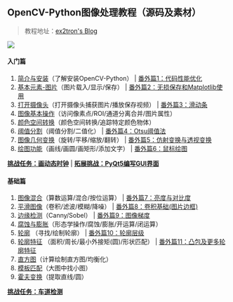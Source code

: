 ## OpenCV-Python图像处理教程（源码及素材）

> 教程地址：[ex2tron's Blog](http://ex2tron.wang)

![](http://pic.ex2tron.top/cv2_python_opencv_cover_gif2.gif)

#### 入门篇

1. [简介与安装](http://ex2tron.wang/opencv-python-introduction-and-installation/)（了解安装OpenCV-Python） | [番外篇1：代码性能优化](http://ex2tron.wang/opencv-python-extra-code-optimization/)
2. [基本元素-图片](http://ex2tron.wang/opencv-python-basic-element-image/)（图片载入/显示/保存） | [番外篇2：无损保存和Matplotlib使用](http://ex2tron.wang/opencv-python-extra-high-quality-save-and-using-matplotlib/)
3. [打开摄像头](http://ex2tron.wang/opencv-python-open-camera/)（打开摄像头捕获图片/播放保存视频） | [番外篇3：滑动条](http://ex2tron.wang/opencv-python-extra-trackbar/)
4. [图像基本操作](http://ex2tron.wang/opencv-python-basic-operations/)（访问像素点/ROI/通道分离合并/图片属性）
5. [颜色空间转换](http://ex2tron.wang/opencv-python-changing-colorspaces/)（颜色空间转换/追踪特定颜色物体）
6. [阈值分割](http://ex2tron.wang/opencv-python-image-thresholding/)（阈值分割/二值化） | [番外篇4：Otsu阈值法](http://ex2tron.wang/opencv-python-extra-otsu-thresholding/)
7. [图像几何变换](http://ex2tron.wang/opencv-python-image-geometric-transformation/)（旋转/平移/缩放/翻转） | [番外篇5：仿射变换与透视变换](http://ex2tron.wang/opencv-python-extra-warpaffine-warpperspective/)
8. [绘图功能](http://ex2tron.wang/opencv-python-drawing-function/)（画线/画圆/画矩形/添加文字） | [番外篇6：鼠标绘图](http://ex2tron.wang/opencv-python-extra-drawing-with-mouse/)

[**挑战任务：画动态时钟**](http://ex2tron.wang/opencv-python-clock-drawing/) | [**拓展挑战：PyQt5编写GUI界面**](http://ex2tron.wang/opencv-python-using-pyqt5-create-gui/)


#### 基础篇

1. [图像混合](http://ex2tron.wang/opencv-python-image-blending/)（算数运算/混合/按位运算） | [番外篇7：亮度与对比度](http://ex2tron.wang/opencv-python-extra-contrast-brightness/)
2. [平滑图像](http://ex2tron.wang/opencv-python-smoothing-images/)（卷积/滤波/模糊/降噪） | [番外篇8：卷积基础(图片边框)](http://ex2tron.wang/opencv-python-extra-padding-and-convolution/)
3. [边缘检测](http://ex2tron.wang/opencv-python-edge-detection/)（Canny/Sobel） | [番外篇9：图像梯度](http://ex2tron.wang/opencv-python-extra-image-gradients/)
4. [腐蚀与膨胀](http://ex2tron.wang/opencv-python-erode-and-dilate/)（形态学操作/腐蚀/膨胀/开运算/闭运算）
5. [轮廓](http://ex2tron.wang/opencv-python-contours/) （寻找/绘制轮廓）  | [番外篇10：轮廓层级](http://ex2tron.wang/opencv-python-extra-contours-hierarchy/)
6. [轮廓特征](http://ex2tron.wang/opencv-python-contour-features/) （面积/周长/最小外接矩(圆)/形状匹配） | [番外篇11：凸包及更多轮廓特征](http://ex2tron.wang/opencv-python-extra-convex-hull/)
7. [直方图](http://ex2tron.wang/opencv-python-histograms/)（计算绘制直方图/均衡化）
8. [模板匹配](http://ex2tron.wang/opencv-python-template-matching/)（大图中找小图）
9. [ 霍夫变换](http://ex2tron.wang/opencv-python-hough-transform/)（提取直线/圆）

[**挑战任务：车道检测**](http://ex2tron.wang/opencv-python-lane-road-detection/) 
